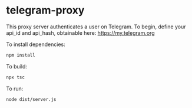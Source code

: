# telegram-proxy

This proxy server authenticates a user on Telegram. 
To begin, define your api_id and api_hash, obtainable here: https://my.telegram.org

To install dependencies:

```bash
npm install
```

To build:

```bash
npx tsc
```

To run:
```bash
node dist/server.js
```
